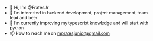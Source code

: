 - 👋 Hi, I’m @PratesJr
- 👀 I’m interested in backend development, project management, team lead and beer
- 🌱 I’m currently improving my typescript knowledge and will start with python
- 📫 How to reach me  on mpratesjunior@gmail.com

<!---
PratesJr/PratesJr is a ✨ special ✨ repository because its `README.md` (this file) appears on your GitHub profile.
You can click the Preview link to take a look at your changes.
--->
